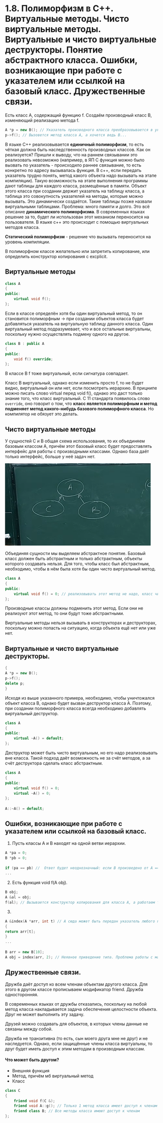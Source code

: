 # 1.8. Полиморфизм в С++. Виртуальные методы. Чисто виртуальные методы. Виртуальные и чисто виртуальные деструкторы. Понятие абстрактного класса. Ошибки, возникающие при работе с указателем или ссылкой на базовый класс. Дружественные связи.

Есть класс A, содержащий функцию f. Создаём производный класс B, изменяющий реализацию метода f.

```cpp
A *p = new B(); // Указатель производного класса преобразовывается в указатель базового класса
p->f(); // Вызовется метод класса A, а хочется ведь B...
```
В языке С++ реализовывается **единичный полиморфизм**, то есть чёткая должна быть наследственность производных классов. Как он реализуется? Пришли к выводу, что на раннем связывании это реализовать невозможно (например, в ЯП С функция можно было вызвать по указатель - происходило раннее связывание, то есть конкретно по адресу вызывалась функция. В с++, если передать указатель трудно понять, метод какого объекта надо вызывать на этапе компиляции). Такую возможность на этапе выполнения программы дают таблицы для каждого класса, размещённые в памяти. Объект этого класса при создании держит указатель на таблицу класса, а таблица это совокупность указателей на методы, которые можно вызывать. Это динамически создаётся. Такие таблицы позже назвали виртуальными таблицами. Проблема: много памяти и долго. Это всё описание **динамического полиморфизма**. В современных языках решение за то, будет ли использован этот механизм переносится на пользователя. В языке c++ это происходит с помощью виртуальных методов класса.

**Статический полиморфизм** - решение что вызывать переносится на уровень компиляции. 

В полиморфном классе желательно или запретить копирование, или определить конструктор копирования с excplicit. 

## Виртуальные методы

```cpp
class A
{
public:
    virtual void f();
};
```

Если в классе определён хотя бы один виртуальный метод, то он становится полиморфным -> при создании объектов класса будет добавляться указатель на виртуальную таблицу данного класса. Один виртуальный метод подразумевает, что и все остальные виртуальны, поскольку нужно осуществлять подмену одного на другое.

```cpp
class B : public A
{
public:
    void f() override;
};
```

В классе B f тоже виртуальный, если сигнатура совпадает. 

Класс B виртуальный, однако если изменить просто f, то не будет видно, виртуальный он или нет, если посмотреть иерархию. В прицнипе можно писать слово virtual перед void f(), однако это даст только знание того, что класс виртуальный. С 11 стандарта появилось слово `override`, оно говорит о том, что **класс является полиморфным и метод подменяет метод какого-нибудь базового полиморфного класса**. Но компилятор не обязует это делать.

## Чисто виртуальные методы

У сущностей C и B общая схема использования, то их объединяем базовым классом A, причём этот базовый класс будет предоставлять интерфейс для работы с производными классами. Однако база даёт только интерфейс, больше у неё задач нет.

![](https://github.com/nafanasundukukrali/BMSTU_4_semester/blob/main/images/1_6_1.png)

Объединяя сущности мы выделяем абстрактное понятие. Базовый класс должен быть абстрактным и только абстрактным, объекты которого создавать нельзя. Для того, чтобы класс был абстрактным, необходимо, чтобы в нём была хотя бы один чисто виртуальный метод.

```cpp
class A
{
public:
    virtual void f() = 0; // реализовывать этот метод не надо, класс чисто виртуальный, объекты класса создавать нельзя.
};
```

Производные классы должны подменить этот метод. Если они не реализуют этот метод, то они будут тоже абстрактными.

Виртуальные методы нельзя вызывать в конструкторах и деструкторах, поскольку можно попасть на ситуацию, когда объекта ещё нет или уже нет.

## Виртуальные и чисто виртуальные деструкторы.

```cpp
{
A *p = new B(); 
p->f(); 
delete p;
}
```

Исходя из выше указанного примера, необходимо, чтобы уничтожался объект класса B, однако будет вызван деструктор класса A. Поэтому, при создании полиморфного класса всегда необходимо добавлять виртуальный деструктор.

```cpp
class A
{
public:
    virtual ~A() = default;
};
```

Деструктор может быть чисто виртуальным, но его надо реализовывать вне класса. Такой подход даёт возможность не за счёт методов, а за счёт деструктора сделать класс абстрактным.

```cpp
class A
{
public:
    virtual void f() = 0;
    virtual ~A() = 0;
};

A::~A() = default;
```

## Ошибки, возникающие при работе с указателем или ссылкой на базовый класс.

1. Пусть классы А и В находят на одной ветви иерархии.

```cpp
A *pa = 0;
B *pb = 0;

if (pa == pb) //  Ответ будет неоднозначный: если B произведено от A == true, а если подобъект по другому адресу внутри объекта, то произойдёт приведение указатель производного к базовому, и тогда ответ не предсказуемый.
...
```
2. Есть функция void f(A obj).
```cpp
B obj;
A &al = obj;
f(al); // Вызывается конструктор копирования для класса А, а работаем там с объектами класса А, вызываем его методы.
```
3. 
```cpp
A &index(A *arr, int t) // А сюда может быть передан указатель любого производного класса
{
return arr[t];
}
...

B arr = new B[10];
A obj = index(arr, 2); // Неявное приведение типа. Проблема работы с массивом объектов.
```

## Дружественные связи.

Дружба даёт доступ ко всем членам объектам другого класса. Для этого в другом классе прописываем модификатор friend. Дружба односторонняя. 

В современных языках от дружбы отказались, поскольку на любой метод класса накладывается задача обеспечения целостности объекта. Друг не может выполнить эту задачу. 

Друзей можно создавать для объектов, в которых члены данные не связаны между собой. 

Дружба не транзитивна (то есть, сын моего друга мне не друг) и не наследуется. Однако, если защищённые члены класса виртуальны, то друг будет иметь доступ к этим методам в производным классам.

#### Что может быть другом?

* Внешняя функция
* Метод, причём мб виртуальный метод
* Класс

```cpp
class C
{
    friend void f(C &);
    friend void A::g(); // Только 1 метод класса имеет доступ к членам класса. Меньше зависимости по данным.
    friend class B; // Все методы класса имеют доступ к членам
};
```